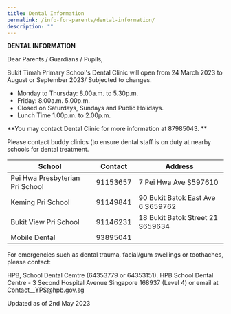 ```yaml
---
title: Dental Information
permalink: /info-for-parents/dental-information/
description: ""
---
```

**DENTAL INFORMATION**

Dear Parents / Guardians / Pupils,

Bukit Timah Primary School's Dental Clinic will open from 24 March 2023 to August or September 2023/ Subjected to changes. 

* Monday to Thursday: 8.00a.m. to 5.30p.m.
* Friday: 8.00a.m. 5.00p.m.
* Closed on Saturdays, Sundays and Public Holidays.
* Lunch Time 1.00p.m. to 2.00p.m. 

**You may contact Dental Clinic for more information at 87985043. **


Please contact buddy clinics (to ensure dental staff is on duty at nearby schools for dental treatment.&nbsp;



| School | Contact |Address  |
| -------- | -------- | -------- |
| Pei Hwa Presbyterian Pri School    | 91153657    | 7 Pei Hwa Ave S597610     |
| Keming Pri School    | 91149841    | 90 Bukit Batok East Ave 6 S659762     |
| Bukit View Pri School    | 91146231    | 18 Bukit Batok Street 21 S659634     |
| Mobile Dental    | 93895041    |      |

For emergencies such as dental trauma, facial/gum swellings or toothaches, please contact:&nbsp;

HPB, School Dental Cemtre (64353779 or 64353151). HPB School Dental Centre - 3 Second Hospital Avenue Singapore 168937 (Level 4) or email at Contact__YPS@hpb.gov.sg

Updated as of 2nd May 2023


